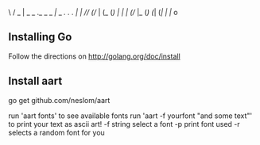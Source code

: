 
 \    / _  |  _  _  ._ _   _    _|_  _     _.  _. ._ _|_ |
  \/\/ (/_ | (_ (_) | | | (/_    |_ (_)   (_| (_| |   |_ o

## Installing Go

Follow the directions on http://golang.org/doc/install

## Install aart

go get github.com/neslom/aart

run 'aart fonts' to see available fonts
run 'aart -f yourfont "and some text"' to print your text as ascii art!
  -f string
    	select a font
  -p	print font used
  -r	selects a random font for you
